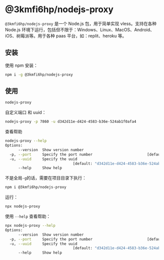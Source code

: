 # @3kmfi6hp/nodejs-proxy

`@3kmfi6hp/nodejs-proxy` 是一个 Node.js 包，用于简单实现 vless。支持在各种 Node.js 环境下运行，包括但不限于：Windows、Linux、MacOS、Android、iOS、树莓派等。用于各种 paas 平台，如：replit、heroku 等。

## 安装

使用 npm 安装：

```bash
npm i -g @3kmfi6hp/nodejs-proxy
```

## 使用

```bash
nodejs-proxy
```

自定义端口 和 uuid：

```bash
nodejs-proxy -p 7860 -u d342d11e-d424-4583-b36e-524ab1f0afa4
```

查看帮助

```bash
nodejs-proxy --help
Options:
      --version  Show version number                                   [boolean]
  -p, --port     Specify the port number                         [default: 7860]
  -u, --uuid     Specify the uuid
                               [default: "d342d11e-d424-4583-b36e-524ab1f0afa4"]
      --help     Show help                                             [boolean]
```

不是全局`-g`的话，需要在项目目录下执行：

```bash
npm i @3kmfi6hp/nodejs-proxy
```

运行：

```bash
npx nodejs-proxy
```

使用 `--help` 查看帮助：

```bash
npx nodejs-proxy --help
Options:
      --version  Show version number                                   [boolean]
  -p, --port     Specify the port number                         [default: 7860]
  -u, --uuid     Specify the uuid
                               [default: "d342d11e-d424-4583-b36e-524ab1f0afa4"]
      --help     Show help                                             [boolean]
```
